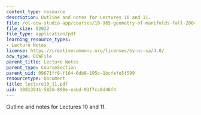 ```yaml
---
content_type: resource
description: Outline and notes for Lectures 10 and 11.
file: /ol-ocw-studio-app/courses/18-965-geometry-of-manifolds-fall-2004/10813941582d898eeabd93f7cc0d46f4_lecture10_11.pdf
file_size: 92022
file_type: application/pdf
learning_resource_types:
- Lecture Notes
license: https://creativecommons.org/licenses/by-nc-sa/4.0/
ocw_type: OCWFile
parent_title: Lecture Notes
parent_type: CourseSection
parent_uid: 09671ff8-f164-6db8-195c-1bcfefe5f599
resourcetype: Document
title: lecture10_11.pdf
uid: 10813941-582d-898e-eabd-93f7cc0d46f4
---
```

Outline and notes for Lectures 10 and 11.
